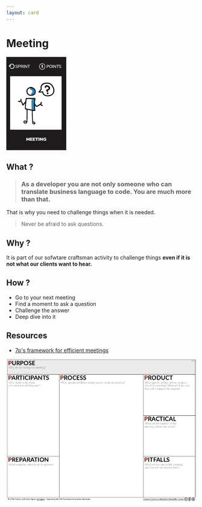 ```yaml
---
layout: card
---
```


# Meeting
![Ask a question](images/meeting.png)  

## What ?
> ### As a developer you are not only someone who can translate business language to code. **You are much more than that**.

That is why you need to challenge things when it is needed.

> Never be afraid to ask questions.  

## Why ?
It is part of our sofwtare craftsman activity to challenge things **even if it is not what our clients want to hear.** 

## How ?
* Go to your next meeting
* Find a moment to ask a question
* Challenge the answer
* Deep dive into it

## Resources
* [7p's framework for efficient meetings](http://gamestorming.com/7ps-framework/)  

![Ask a question](images/meeting-question1.jpg)    
